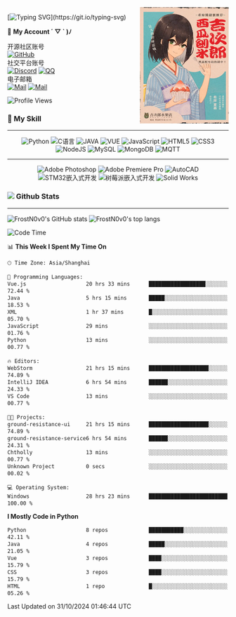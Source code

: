 <img align="right" src="https://raw.githubusercontent.com/FrostN0v0/FrostN0v0/main/assets/image.jpg" width='40%' alt="希原·夏森——From 《黑森町奇谭》">

[![Typing SVG](https://readme-typing-svg.herokuapp.com?size=25&duration=2500&color=8C43EA&vCenter=true&width=200&height=40&lines=Hi+there+%F0%9F%91%8B%F0%9F%8F%BB;I'm+FrostN0v0.)](https://git.io/typing-svg)


📱 **My Account ´ ▽ ` )ﾉ**


<!-- tags -->
开源社区账号 <br>
[![GitHub](https://img.shields.io/badge/GitHub-FrostN0v0-FF6A6A?style=flat-square&logo=github)](https://github.com/FrostN0v0)
<br> 
社交平台账号 <br>
[![Discord](https://img.shields.io/badge/Discord-@Adorable_0v0-5A67F2?style=flat-square&logo=discord)](https://discord.com/channels/@adorable_0v0)
[![QQ](https://img.shields.io/badge/QQ@FrostN0v0-2283FF?style=flat-square&logo=QQ)](http://wpa.qq.com/msgrd?v=3&uin=1614591760&site=qq&menu=yes)
<br>
电子邮箱 <br>
[![Mail](https://img.shields.io/badge/GMail-suny25802@gmail.com-EA4335?style=flat-square&logo=gmail)](mailto:suny25802@gmail.com)
[![Mail](https://img.shields.io/badge/QQMail-1614591760@qq.com-EA4335?style=flat-square)](mailto:1614591760@qq.com)


![Profile Views](https://moe-counter.glitch.me/get/@:FrostN0v0)

### <div >🌟 My Skill</div>


<hr>

<p align="center">
  <img src="https://img.shields.io/badge/python-3670A0?style=for-the-badge&logo=python&logoColor=ffdd54" alt="Python">
  <img src="https://img.shields.io/badge/C-%2332B9CC.svg?style=for-the-badge&logo=c&logoColor=white" alt="C语言">
  <img src="https://img.shields.io/badge/java-%23F09B00.svg?style=for-the-badge&logo=openjdk&logoColor=white" alt="JAVA">
    <img src="https://img.shields.io/badge/Vue-%23209B00.svg?style=for-the-badge&logo=Vue.js&logoColor=white" alt="VUE">
  <img src="https://img.shields.io/badge/javascript-%23323330.svg?style=for-the-badge&logo=javascript&logoColor=%23F7DF1E" alt="JavaScript">
  <img src="https://img.shields.io/badge/html5-%23E34F26.svg?style=for-the-badge&logo=html5&logoColor=white" alt="HTML5">
  <img src="https://img.shields.io/badge/css3-%231572B6.svg?style=for-the-badge&logo=css3&logoColor=white" alt="CSS3">
  <img src="https://img.shields.io/badge/node.js-6DA55F?style=for-the-badge&logo=node.js&logoColor=white" alt="NodeJS">
  <img src="https://img.shields.io/badge/mysql-%2300f.svg?style=for-the-badge&logo=mysql&logoColor=white" alt="MySQL">
  <img src="https://img.shields.io/badge/MongoDB-%234ea94b.svg?style=for-the-badge&logo=mongodb&logoColor=white" alt="MongoDB">
  <img src="https://img.shields.io/badge/MQTT-%234e0066.svg?style=for-the-badge&logo=MQTT&logoColor=white" alt="MQTT">
</p>

<hr>

<p align="center">
  <img src="https://img.shields.io/badge/adobe%20photoshop-%2331A8FF.svg?style=for-the-badge&logo=adobe%20photoshop&logoColor=white" alt="Adobe Photoshop">
  <img src="https://img.shields.io/badge/adobe%20Premiere Pro-%23FF9A00.svg?style=for-the-badge&logo=adobe%20Premiere Pro&logoColor=white" alt="Adobe Premiere Pro">
  <img src="https://img.shields.io/badge/autocad-%2331a94b.svg?style=for-the-badge&logo=autocad&logoColor=E51050" alt="AutoCAD">
  <img src="https://img.shields.io/badge/STM32嵌入式开发-%2331a0A0.svg?style=for-the-badge&logo=stmicroelectronics&logoColor=03234B" alt="STM32嵌入式开发">
  <img src="https://img.shields.io/badge/Raspberry Pi-%2315a0D0.svg?style=for-the-badge&logo=raspberrypi&logoColor=A22846" alt="树莓派嵌入式开发">
  <img src="https://www.3ds.com/assets/3ds-navigation/Solidworks-logo_red.svg" alt="Solid Works">
</p>

### <div><img src="https://media.giphy.com/media/WUlplcMpOCEmTGBtBW/giphy.gif" width="30"> Github Stats</div>

---

  <img src="https://github-readme-stats.vercel.app/api?username=FrostN0v0&count_private=true&show_icons=true&theme=moltack&hide_title=true"  alt="FrostN0v0's GitHub stats" align='center'></img>
  <img src="https://github-readme-stats.vercel.app/api/top-langs/?username=FrostN0v0&layout=compact&theme=moltack"   align='center'  alt="FrostN0v0's top langs"></img>

<!--START_SECTION:waka-->
![Code Time](http://img.shields.io/badge/Code%20Time-272%20hrs%2028%20mins-blue)

📊 **This Week I Spent My Time On** 

```text
🕑︎ Time Zone: Asia/Shanghai

💬 Programming Languages: 
Vue.js                   20 hrs 33 mins      ██████████████████░░░░░░░   72.44 % 
Java                     5 hrs 15 mins       █████░░░░░░░░░░░░░░░░░░░░   18.53 % 
XML                      1 hr 37 mins        █░░░░░░░░░░░░░░░░░░░░░░░░   05.70 % 
JavaScript               29 mins             ░░░░░░░░░░░░░░░░░░░░░░░░░   01.76 % 
Python                   13 mins             ░░░░░░░░░░░░░░░░░░░░░░░░░   00.77 % 

🔥 Editors: 
WebStorm                 21 hrs 15 mins      ███████████████████░░░░░░   74.89 % 
IntelliJ IDEA            6 hrs 54 mins       ██████░░░░░░░░░░░░░░░░░░░   24.33 % 
VS Code                  13 mins             ░░░░░░░░░░░░░░░░░░░░░░░░░   00.77 % 

🐱‍💻 Projects: 
ground-resistance-ui     21 hrs 15 mins      ███████████████████░░░░░░   74.89 % 
ground-resistance-service6 hrs 54 mins       ██████░░░░░░░░░░░░░░░░░░░   24.31 % 
Chtholly                 13 mins             ░░░░░░░░░░░░░░░░░░░░░░░░░   00.77 % 
Unknown Project          0 secs              ░░░░░░░░░░░░░░░░░░░░░░░░░   00.02 % 

💻 Operating System: 
Windows                  28 hrs 23 mins      █████████████████████████   100.00 % 
```

**I Mostly Code in Python** 

```text
Python                   8 repos             ███████████░░░░░░░░░░░░░░   42.11 % 
Java                     4 repos             █████░░░░░░░░░░░░░░░░░░░░   21.05 % 
Vue                      3 repos             ████░░░░░░░░░░░░░░░░░░░░░   15.79 % 
CSS                      3 repos             ████░░░░░░░░░░░░░░░░░░░░░   15.79 % 
HTML                     1 repo              █░░░░░░░░░░░░░░░░░░░░░░░░   05.26 % 
```




 Last Updated on 31/10/2024 01:46:44 UTC
<!--END_SECTION:waka-->
